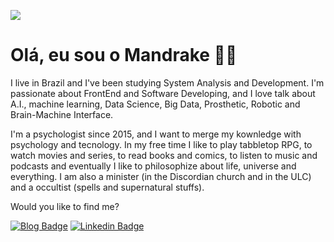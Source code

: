 ![](https://i.imgur.com/mbDZPfO.png)

# Olá, eu sou o Mandrake 🖖🏻
I live in Brazil and I've been studying System Analysis and Development. I'm passionate about FrontEnd and Software Developing, and I love talk about A.I., machine learning, Data Science, Big Data, Prosthetic, Robotic and Brain-Machine Interface.

I'm a psychologist since 2015, and I want to merge my kownledge with psychology and tecnology. In my free time I like to play tabbletop RPG, to watch movies and series, to read books and comics, to listen to music and podcasts and eventually I like to philosophize about life, universe and everything. I am also a minister (in the Discordian church and in the ULC) and a occultist (spells and supernatural stuffs).

Would you like to find me?

[![Blog Badge](https://img.shields.io/badge/Blog-Mdklab.com.br-black)](https://www.mdklab.com)
[![Linkedin Badge](https://img.shields.io/badge/-LinkedIn-blue?style=flat-square&logo=Linkedin&logoColor=white&link=https://www.linkedin.com/in/mandrake-profeta-9406a11a4)](https://www.linkedin.com/in/mandrake-profeta-9406a11a4)

<!--
**mandrakean/mandrakean** is a ✨ _special_ ✨ repository because its `README.md` (this file) appears on your GitHub profile.

# Na Wired: 🌐
- tento aglomerar meus interesses [nesse site](https://www.mdklab.com.br)
- tenho um twitter, mas se quiser me achar PROCURE ^_^
- to no linkedin tbm, [vide aqui](https://www.linkedin.com/in/mandrake-profeta-9406a11a4/);

Here are some ideas to get you started:

- 🔭 I’m currently working on ...
- 🌱 I’m currently learning ...
- 👯 I’m looking to collaborate on ...
- 🤔 I’m looking for help with ...
- 💬 Ask me about ...
- 📫 How to reach me: ...
- 😄 Pronouns: ...
- ⚡ Fun fact: ...
-->
